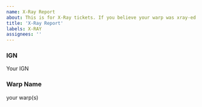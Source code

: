 ```yaml
---
name: X-Ray Report
about: This is for X-Ray tickets. If you believe your warp was xray-ed leave your IGN and Warp Name here.
title: 'X-Ray Report'
labels: X-RAY
assignees: ''
---
```



### IGN
Your IGN
### Warp Name
your warp(s)
